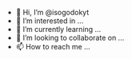 - 👋 Hi, I’m @isogodokyt
- 👀 I’m interested in ...
- 🌱 I’m currently learning ...
- 💞️ I’m looking to collaborate on ...
- 📫 How to reach me ...

<!---
isogodokyt/isogodokyt is a ✨ special ✨ repository because its `README.md` (this file) appears on your GitHub profile.
You can click the Preview link to take a look at your changes.
--->

